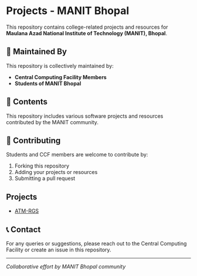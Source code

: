 # Projects - MANIT Bhopal
This repository contains college-related projects and resources for **Maulana Azad National Institute of Technology (MANIT), Bhopal**.

## 🤝 Maintained By
This repository is collectively maintained by:
- **Central Computing Facility Members**
- **Students of MANIT Bhopal**

## 📁 Contents
This repository includes various software projects and resources contributed by the MANIT community.

## 🚀 Contributing
Students and CCF members are welcome to contribute by:
1. Forking this repository
2. Adding your projects or resources
3. Submitting a pull request

## Projects 
- [ATM-RGS](./ATM-RGS.md)

## 📞 Contact
For any queries or suggestions, please reach out to the Central Computing Facility or create an issue in this repository.

---
*Collaborative effort by MANIT Bhopal community*
